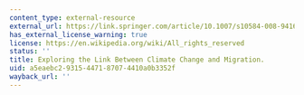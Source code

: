 ```yaml
---
content_type: external-resource
external_url: https://link.springer.com/article/10.1007/s10584-008-9416-y
has_external_license_warning: true
license: https://en.wikipedia.org/wiki/All_rights_reserved
status: ''
title: Exploring the Link Between Climate Change and Migration.
uid: a5eaebc2-9315-4471-8707-4410a0b3352f
wayback_url: ''
---
```

